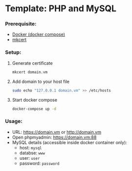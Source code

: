 # Template: PHP and MySQL

### Prerequisite:
- [Docker (docker compose)](https://docs.docker.com/engine/install/) 
- [mkcert](https://github.com/FiloSottile/mkcert/)

### Setup:

1. Generate certificate 
	```bash
	mkcert domain.vm
	```
2. Add domain to your host file
	```bash
	sudo echo "127.0.0.1 domain.vm" >> /etc/hosts
	```
4. Start docker compose
	```bash
	docker-compose up -d
	```

### Usage:
- URL: https://domain.vm or http://domain.vm
- Open phpmyadmin: https://domain.vm:88
- MySQL details (accessible inside docker container only):
  - host: `mysql`
  - databse: `www`
  - user: `user`
  - password: `password`